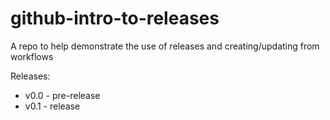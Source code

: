 # github-intro-to-releases
A repo to help demonstrate the use of releases and creating/updating from workflows

Releases:
- v0.0 - pre-release
- v0.1 - release
